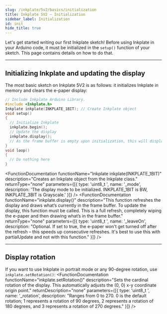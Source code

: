 ```yaml
---  
slug: /inkplate/5v2/basics/initialization  
title: Inkplate 5V2 – Initialization
sidebar_label: Initialization
id: init  
hide_title: true  
---  
```

<SectionTitle title="Initialization" backgroundImage="img/arduino_bg.jpg" />

Let's get started writing our first Inkplate sketch! Before using Inkplate in your Arduino code, it must be initialized in the `setup()` function of your sketch. This page contains details on how to do that.

---

## Initializing Inkplate and updating the display

The most basic sketch on Inkplate 5V2 is as follows: it initializes Inkplate in memory and clears the e-paper display:

```cpp
// Include Inkplate Arduino Library.
#include <Inkplate.h>
Inkplate inkplate(INKPLATE_1BIT); // Create Inkplate object
void setup() 
{
  // Initialize Inkplate
  inkplate.begin();
  // Update the display
  inkplate.display();
  // As the frame buffer is empty upon initialization, this will display a blank screen
}
void loop() 
{
  // Do nothing here
}
```
<FunctionDocumentation
  functionName="Inkplate inkplate(INKPLATE_1BIT)"
  description="Creates an Inkplate object from the Inkplate class."
  returnType="none"
  parameters={[{ type: 'uint8_t ', name: '_mode', description: 'The display mode to be initialized. INKPLATE_1BIT is BW, INKPLATE_3BIT is Grayscale.' }]}
/>
<FunctionDocumentation
  functionName="inkplate.begin()"
  description="In short, this function initializes the Inkplate object. This starts I2C, allocates the required memory for the frame buffer, and initializes the on-board peripherals."
  returnType="none"
/>
<FunctionDocumentation
  functionName="inkplate.display()"
  description="This function refreshes the display and draws what’s currently in the frame buffer. To update the display, this function must be called. This is a full refresh, completely wiping the e-paper and then drawing what’s in the frame buffer."
  returnType="none"
  parameters={[{ type: 'uint8_t ', name: '_leaveOn', description: "Optional. If set to true, the e-paper won't get turned off after the refresh – this speeds up consecutive refreshes. It's best to use this with partialUpdate and not with this function." }]}
/>

---

## Display rotation

If you want to use Inkplate in portrait mode or any 90-degree rotation, use `inkplate.setRotation()`:
<FunctionDocumentation
  functionName="inkplate.setRotation()"
  description="Sets the cardinal rotation of the display. This automatically adjusts the (0, 0) x-y coordinate origin point."
  returnDescription="none"
  parameters={[{ type: 'uint8_t ', name: '_rotation', description: "Ranges from 0 to 270. 0 is the default rotation; 1 represents a rotation of 90 degrees, 2 represents a rotation of 180 degrees, and 3 represents a rotation of 270 degrees." }]}
/>